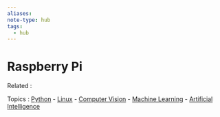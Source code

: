 ```yaml
---
aliases: 
note-type: hub
tags:
  - hub
---
```


# Raspberry Pi

Related :

Topics : [Python](../Python.md) - [Linux](Linux.md) - [Computer Vision](Computer%20Vision) - [Machine Learning](Machine%20Learning) - [Artificial Intelligence](Artificial%20Intelligence)
